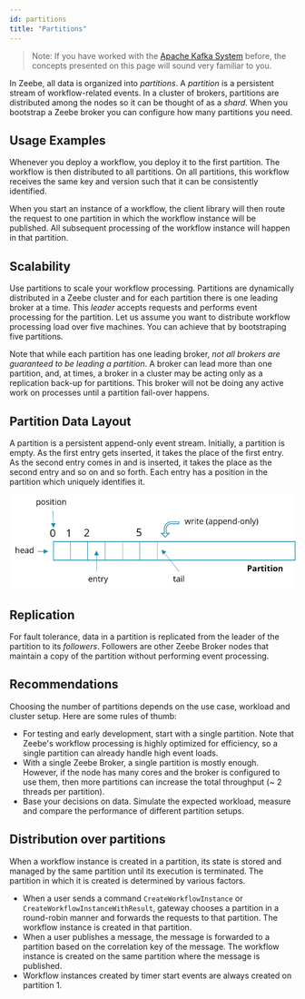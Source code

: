 ```yaml
---
id: partitions
title: "Partitions"
---
```


> Note: If you have worked with the [Apache Kafka System](https://kafka.apache.org/) before, the concepts presented on this page will sound very familiar to you.

In Zeebe, all data is organized into _partitions_. A _partition_ is a persistent stream of workflow-related events. In a cluster of brokers, partitions are distributed among the nodes so it can be thought of as a _shard_. When you bootstrap a Zeebe broker you can configure how many partitions you need.

## Usage Examples

Whenever you deploy a workflow, you deploy it to the first partition. The workflow is then distributed to all partitions. On all partitions, this workflow receives the same key and version such that it can be consistently identified.

When you start an instance of a workflow, the client library will then route the request to one partition in which the workflow instance will be published. All subsequent processing of the workflow instance will happen in that partition.

## Scalability

Use partitions to scale your workflow processing. Partitions are dynamically distributed in a Zeebe cluster and for each partition there is one leading broker at a time. This _leader_ accepts requests and performs event processing for the partition. Let us assume you want to distribute workflow processing load over five machines. You can achieve that by bootstraping five partitions.

Note that while each partition has one leading broker, _not all brokers are guaranteed to be leading a partition_. A broker can lead more than one partition, and, at times, a broker in a cluster may be acting only as a replication back-up for partitions. This broker will not be doing any active work on processes until a partition fail-over happens.

## Partition Data Layout

A partition is a persistent append-only event stream. Initially, a partition is empty. As the first entry gets inserted, it takes the place of the first entry. As the second entry comes in and is inserted, it takes the place as the second entry and so on and so forth. Each entry has a position in the partition which uniquely identifies it.

![partition](assets/partition.png)

## Replication

For fault tolerance, data in a partition is replicated from the leader of the partition to its _followers_. Followers are other Zeebe Broker nodes that maintain a copy of the partition without performing event processing.

## Recommendations

Choosing the number of partitions depends on the use case, workload and cluster setup. Here are some rules of thumb:

- For testing and early development, start with a single partition. Note that Zeebe's workflow processing is highly optimized for efficiency, so a single partition can already handle high event loads.
- With a single Zeebe Broker, a single partition is mostly enough. However, if the node has many cores and the broker is configured to use them, then more partitions can increase the total throughput (~ 2 threads per partition).
- Base your decisions on data. Simulate the expected workload, measure and compare the performance of different partition setups.

## Distribution over partitions

When a workflow instance is created in a partition, its state is stored and managed by the same partition until its execution is terminated. The partition in which it is created is determined by various factors.

- When a user sends a command `CreateWorkflowInstance` or `CreateWorkflowInstanceWithResult`, gateway chooses a partition in a round-robin manner and forwards the requests to that partition. The workflow instance is created in that partition.
- When a user publishes a message, the message is forwarded to a partition based on the correlation key of the message. The workflow instance is created on the same partition where the message is published.
- Workflow instances created by timer start events are always created on partition 1.

